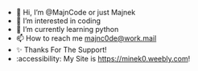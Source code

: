- 👋 Hi, I’m @MajnCode or just Majnek
- 👀 I’m interested in coding
- 🌱 I’m currently learning python
- 📫 How to reach me majnc0de@work.mail
- ✨ Thanks For The Support!
- :accessibility: My Site is https://minek0.weebly.com!
